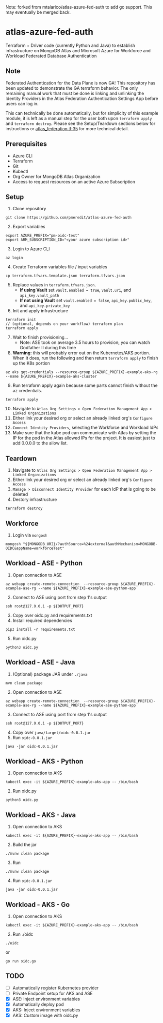Note: forked from mtalarico/atlas-azure-fed-auth to add go support. This may eventually be merged back.

# atlas-azure-fed-auth
Terraform + Driver code (currently Python and Java) to establish infrastructure on MongoDB Atlas and Microsoft Azure for Workforce and Workload Federated Database Authentication

## Note
Federated Authentication for the Data Plane is now GA! This repository has been updated to demonstrate the GA terraform behavior. The only remaining manual work that must be done
is linking and unlinking the Identity Providers in the Atlas Federation Authentication Settings App before users can log in.

This can technically be done automatically, but for simplicity of this example module, it is left as a manual step for the user both upon `terraform apply` and `terraform destroy`.
Please see the Setup/Teardown sections below for instructions or [atlas_federation.tf:35](https://github.com/mtalarico/atlas-azure-fed-auth/blob/29c00b45d9563221236974eaee7f28119c6cdc11/terraform/atlas_federation.tf#L35) for more technical detail.


## Prerequisites
- Azure CLI
- Terraform
- Git
- Kubectl
- Org Owner for MongoDB Atlas Organization
- Access to request resources on an active Azure Subscription

## Setup
1. Clone repository
```
git clone https://github.com/pmeredit/atlas-azure-fed-auth
```
2. Export variables
```
export AZURE_PREFIX="pm-oidc-test"
export ARM_SUBSCRIPTION_ID="<your azure subscription id>"
```
3. Login to Azure CLI
```
az login
```
4. Create Terraform variables file / input variables
```
cp terraform.tfvars.template.json terraform.tfvars.json
```
5. Replace values in `terraform.tfvars.json`.
    - **If using Vault** set `vault.enabled = true`, `vault.uri`, and `api_key.vault_path`
    - **If not using Vault** set `vault.enabled = false`, `api_key.public_key`, and `api_key.private_key`
6. Init and apply infrastructure
```
terraform init
// (optional, depends on your workflow) terraform plan
terraform apply
```
7. Wait to finish provisioning…
    - Note: ASE took on average 3.5 hours to provision, you can watch Godfather II during this time
8. **Warning:** this will probably error out on the Kubernetes/AKS portion. When it does, run the following and then return `terraform apply` to finish up the K8s portion
```
az aks get-credentials --resource-group ${AZURE_PREFIX}-example-aks-rg --name ${AZURE_PREFIX}-example-aks-cluster
```
9. Run terraform apply again because some parts cannot finish without the az credentials.
```
terraform apply
```
10. Navigate to `Atlas Org Settings > Open Federation Management App > Linked Organizations`
11. Either link your desired org or select an already linked org's `Configure Access`
12. `Connect Identity Providers`, selecting the Workforce and Workload IdPs
13. Make sure that the kube pod can communicate with Atlas by setting the IP for the pod in the
    Atlas allowed IPs for the project. It is easiest just to add 0.0.0.0 to the allow list.

## Teardown
1. Navigate to `Atlas Org Settings > Open Federation Management App > Linked Organizations`
2. Either link your desired org or select an already linked org's `Configure Access`
3. `Manage > Disconnect Identity Provider` for each IdP that is going to be deleted
4. Destory infrastructure
```
terraform destroy
```

## Workforce
1. Login via `mongosh`
```
mongosh "${MONGODB_URI}/?authSource=%24external&authMechanism=MONGODB-OIDC&appName=workforceTest"
```


## Workload - ASE - Python
1. Open connection to ASE
```
az webapp create-remote-connection  --resource-group ${AZURE_PREFIX}-example-ase-rg --name ${AZURE_PREFIX}-example-ase-python-app
```
2. Connect to ASE using port from step 1's output
```
ssh root@127.0.0.1 -p ${OUTPUT_PORT}
```
3. Copy over oidc.py and requirements.txt
4. Install required dependencies
```
pip3 install -r requirements.txt
```
5. Run oidc.py
```
python3 oidc.py
```

## Workload - ASE - Java
1. (Optional) package JAR under `./java`
```
mvn clean package
```
2. Open connection to ASE
```
az webapp create-remote-connection  --resource-group ${AZURE_PREFIX}-example-ase-rg --name ${AZURE_PREFIX}-example-ase-python-app
```
3. Connect to ASE using port from step 1's output
```
ssh root@127.0.0.1 -p ${OUTPUT_PORT}
```
4. Copy over `java/target/oidc-0.0.1.jar`
5. Run `oidc-0.0.1.jar`
```
java -jar oidc-0.0.1.jar
```


## Workload - AKS - Python
1. Open connection to AKS
```
kubectl exec -it ${AZURE_PREFIX}-example-aks-app -- /bin/bash
```
2. Run oidc.py
```
python3 oidc.py
```

## Workload - AKS - Java
1. Open connection to AKS
```
kubectl exec -it ${AZURE_PREFIX}-example-aks-app -- /bin/bash
```
2. Build the jar
```
./mvnw clean package
```
3. Run
```
./mvnw clean package
```
4. Run `oidc-0.0.1.jar`
```
java -jar oidc-0.0.1.jar
```

## Workload - AKS - Go
1. Open connection to AKS
```
kubectl exec -it ${AZURE_PREFIX}-example-aks-app -- /bin/bash
```
2. Run ./oidc
```
./oidc

```
or
```
go run oidc.go
```

## TODO
- [ ] Automatically register Kubernetes provider
- [ ] Private Endpoint setup for AKS and ASE
- [x] ASE: Inject environment variables
- [x] Automatically deploy pod
- [x] AKS: Inject environment variables
- [x] AKS: Custom image with oidc.py
